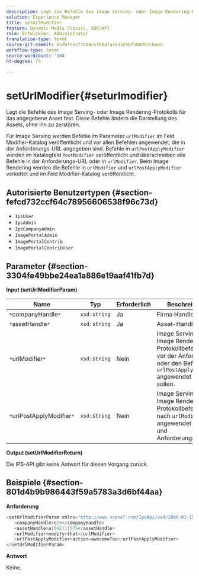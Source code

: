 ```yaml
---
description: Legt die Befehle des Image Serving- oder Image Rendering-Protokolls für das angegebene Asset fest. Diese Befehle ändern die Darstellung des Assets, ohne ihn zu zerstören.
solution: Experience Manager
title: setUrlModifier
feature: Dynamic Media Classic, SDK/API
role: Entwickler, Administrator
translation-type: tm+mt
source-git-commit: 052bfcbcf1bd4ccf60afa7e3325bf58dd07cba85
workflow-type: tm+mt
source-wordcount: '184'
ht-degree: 7%

---
```



# setUrlModifier{#seturlmodifier}

Legt die Befehle des Image Serving- oder Image Rendering-Protokolls für das angegebene Asset fest. Diese Befehle ändern die Darstellung des Assets, ohne ihn zu zerstören.

Für Image Serving werden Befehle im Parameter `urlModifier` im Feld Modifier-Katalog veröffentlicht und vor allen Befehlen angewendet, die in der Anforderungs-URL angegeben sind. Befehle in `urlPostApplyModifier` werden im Katalogfeld `PostModifier` veröffentlicht und überschreiben alle Befehle in der Anforderungs-URL oder in `urlModifier`. Beim Image Rendering werden die Befehle in `urlModifier` und `urlPostApplyModifier` verkettet und im Feld Modifier-Katalog veröffentlicht.

## Autorisierte Benutzertypen {#section-fefcd732ccf64c78956606538f96c73d}

* `IpsUser`
* `IpsAdmin`
* `IpsCompanyAdmin`
* `ImagePortalAdmin`
* `ImagePortalContrib`
* `ImagePortalContribUser`

## Parameter {#section-3304fe49bbe24ea1a886e19aaf41fb7d}

**Input (setUrlModifierParam)**

| Name | Typ | Erforderlich | Beschreibung |
|---|---|---|---|
| `*`companyHandle`*` | `xsd:string` | Ja | Firma Handle. |
| `*`assetHandle`*` | `xsd:string` | Ja | Asset-Handle. |
| `*`urlModifier`*` | `xsd:string` | Nein | Image Serving- oder Image Rendering-Protokollbefehle, die vor der Anforderung oder den Befehlen `urlPostApplyModifier` angewendet werden sollen. |
| `*`urlPostApplyModifier`*` | `xsd:string` | Nein | Image Serving- oder Image Rendering-Protokollbefehle, die nach `urlModifier` angewendet werden, und Anforderungsbefehle. |

**Output (setUrlModifierReturn)**

Die IPS-API gibt keine Antwort für diesen Vorgang zurück.

## Beispiele {#section-801d4b9b986443f59a5783a3d6bf44aa}

**Anforderung**

```java
<setUrlModifierParam xmlns="http://www.scene7.com/IpsApi/xsd/2008-01-15">
   <companyHandle>c|6</companyHandle>
   <assetHandle>a|942|1|579</assetHandle>
   <urlModifier>modify=that</urlModifier>
   <urlPostApplyModifier>action=awesomeToo</urlPostApplyModifier>
</setUrlModifierParam>
```

**Antwort**

Keine.
